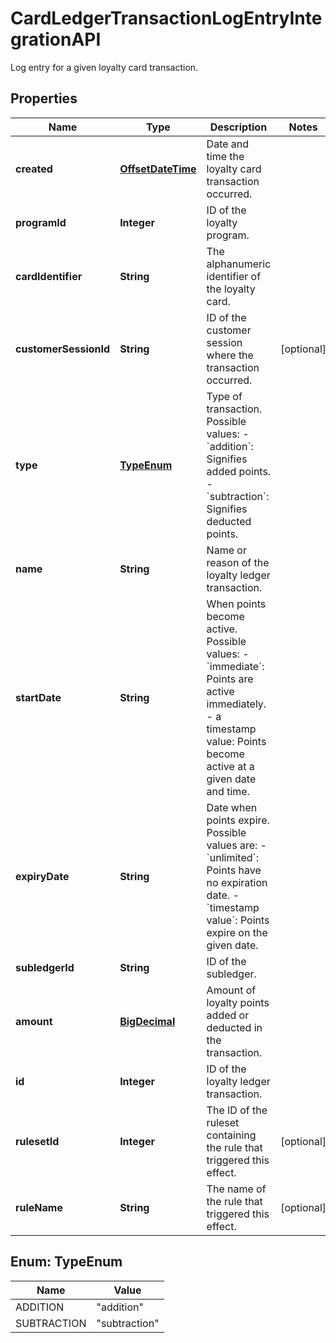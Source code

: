 

# CardLedgerTransactionLogEntryIntegrationAPI

Log entry for a given loyalty card transaction.
## Properties

Name | Type | Description | Notes
------------ | ------------- | ------------- | -------------
**created** | [**OffsetDateTime**](OffsetDateTime.md) | Date and time the loyalty card transaction occurred. | 
**programId** | **Integer** | ID of the loyalty program. | 
**cardIdentifier** | **String** | The alphanumeric identifier of the loyalty card.  | 
**customerSessionId** | **String** | ID of the customer session where the transaction occurred. |  [optional]
**type** | [**TypeEnum**](#TypeEnum) | Type of transaction. Possible values:   - &#x60;addition&#x60;: Signifies added points.   - &#x60;subtraction&#x60;: Signifies deducted points.  | 
**name** | **String** | Name or reason of the loyalty ledger transaction. | 
**startDate** | **String** | When points become active. Possible values:   - &#x60;immediate&#x60;: Points are active immediately.   - a timestamp value: Points become active at a given date and time.  | 
**expiryDate** | **String** | Date when points expire. Possible values are:   - &#x60;unlimited&#x60;: Points have no expiration date.   - &#x60;timestamp value&#x60;: Points expire on the given date.  | 
**subledgerId** | **String** | ID of the subledger. | 
**amount** | [**BigDecimal**](BigDecimal.md) | Amount of loyalty points added or deducted in the transaction. | 
**id** | **Integer** | ID of the loyalty ledger transaction. | 
**rulesetId** | **Integer** | The ID of the ruleset containing the rule that triggered this effect. |  [optional]
**ruleName** | **String** | The name of the rule that triggered this effect. |  [optional]



## Enum: TypeEnum

Name | Value
---- | -----
ADDITION | &quot;addition&quot;
SUBTRACTION | &quot;subtraction&quot;



